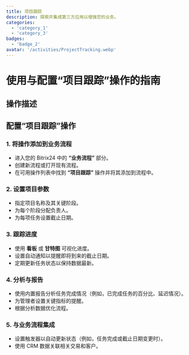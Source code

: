 ```yaml
---
title: 项目跟踪
description: 探索并集成第三方应用以增强您的业务。
categories: 
  - 'category_1'
  - 'category_3'
badges: 
  - 'badge_2'
avatar: '/activities/ProjectTracking.webp'
---
```

# 使用与配置“项目跟踪”操作的指南

## 操作描述

## **配置“项目跟踪”操作**

### 1. 将操作添加到业务流程
- 进入您的 Bitrix24 中的 **“业务流程”** 部分。
- 创建新流程或打开现有流程。
- 在可用操作列表中找到 **“项目跟踪”** 操作并将其添加到流程中。

### 2. 设置项目参数
- 指定项目名称及其关键阶段。
- 为每个阶段分配负责人。
- 为每项任务设置截止日期。

### 3. 跟踪进度
- 使用 **看板** 或 **甘特图** 可视化进度。
- 设置自动通知以提醒即将到来的截止日期。
- 定期更新任务状态以保持数据最新。

### 4. 分析与报告
- 使用内置报告分析任务完成情况（例如，已完成任务的百分比、延迟情况）。
- 为管理者设置关键指标的提醒。
- 根据分析数据优化流程。

### 5. 与业务流程集成
- 设置触发器以自动更新状态（例如，任务完成或截止日期变更时）。
- 使用 CRM 数据关联相关交易和客户。